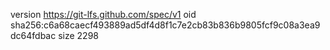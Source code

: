 version https://git-lfs.github.com/spec/v1
oid sha256:c6a68caecf493889ad5df4d8f1c7e2cb83b836b9805fcf9c08a3ea9dc64fdbac
size 2298
